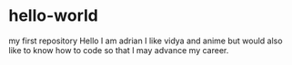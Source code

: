 # hello-world
my first repository
Hello I am adrian I like vidya and anime but would also like to know how to 
code so that I may advance my career.
